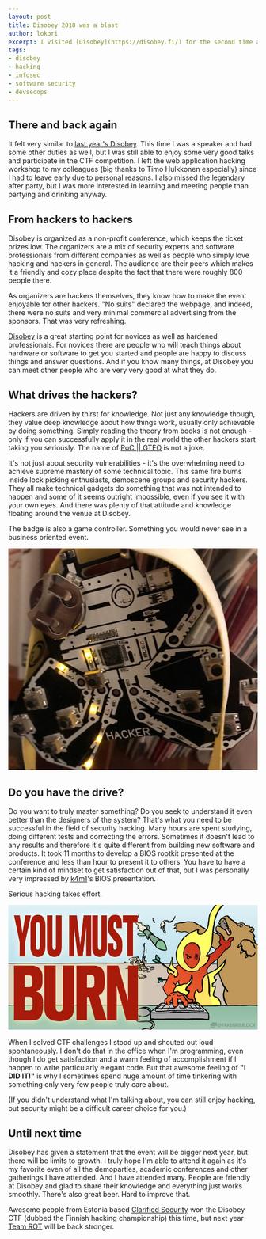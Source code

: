 ```yaml
---
layout: post
title: Disobey 2018 was a blast!
author: lokori
excerpt: I visited [Disobey](https://disobey.fi/) for the second time a week ago. What a great experience again, in so many levels! What makes Disobey so great and why you might want to come there in 2019?
tags:
- disobey
- hacking
- infosec
- software security
- devsecops
---
```


## There and back again

It felt very similar to [last year's Disobey](http://dev.solita.fi/2017/01/19/Disobey.html). This time I was a speaker and had some other duties as well, but I was still able to enjoy some very good talks and participate in the CTF competition. I left the web application hacking workshop to my colleagues (big thanks to Timo Hulkkonen especially) since I had to leave early due to personal reasons. I also missed the legendary after party, but I was more interested in learning and meeting people than partying and drinking anyway.

## From hackers to hackers

Disobey is organized as a non-profit conference, which keeps the ticket prizes low. The
organizers are a mix of security experts and software professionals from different companies 
as well as people who simply love hacking and hackers in general. The audience are their peers which makes
it a friendly and cozy place despite the fact that there were roughly 800 people there.

As organizers are hackers themselves, they know how to make the event enjoyable for other 
hackers. "No suits" declared the webpage, and indeed, there were no suits and very minimal
commercial advertising from the sponsors. That was very refreshing.

[Disobey](https://disobey.fi) is a great starting point for novices as well as hardened professionals. For novices
there are people who will teach things about hardware or software to get you started and people 
are happy to discuss things and answer questions. And if you know many things, at Disobey
you can meet other people who are very very good at what they do.  

## What drives the hackers?

Hackers are driven by thirst for knowledge. Not just any knowledge though, they value deep knowledge
about how things work, usually only achievable by doing something. Simply reading the theory
from books is not enough - only if you can successfully apply it in the real world the other hackers
start taking you seriously. The name of [PoC || GTFO](https://www.alchemistowl.org/pocorgtfo/) is not a joke.

It's not just about security vulnerabilities - it's the overwhelming need to achieve supreme mastery of some 
technical topic. This same fire burns inside lock picking enthusiasts, demoscene groups and 
security hackers. They all make technical gadgets do something that was not intended to happen
and some of it seems outright impossible, even if you see it with your own eyes. And there was plenty 
of that attitude and knowledge floating around the venue at Disobey.

The badge is also a game controller. Something you would never see in a business oriented event.

![Hacker badge](/img/disobey/disobey-badge2018.jpg)

## Do you have the drive?

Do you want to truly master something? Do you seek to understand it even better than
the designers of the system? That's what you need to be successful
in the field of security hacking. Many hours are spent studying, doing different tests
and correcting the errors. Sometimes it doesn't lead to any results and therefore it's quite different from building new software and products.
It took 11 months to develop a BIOS rootkit presented at the conference and less than hour to 
present it to others. You have to have a certain kind of mindset to get satisfaction out of that, but I 
was personally very impressed by [k4m1](https://twitter.com/_k4m1_)'s BIOS presentation.

Serious hacking takes effort.

![You must burn!](/img/disobey/you-must-burn-colored.jpg)

When I solved CTF challenges I stood up and shouted out loud spontaneously. I don't do that in the office
when I'm programming, even though I do get satisfaction and a warm feeling of accomplishment
if I happen to write particularly elegant code. But that awesome feeling of **"I DID IT!"** is why I sometimes
spend huge amount of time tinkering with something only very few people truly care about.

(If you didn't understand what I'm talking about, you can still enjoy hacking, but security might be
a difficult career choice for you.)


## Until next time

Disobey has given a statement that the event will be bigger next year, but there will be limits to
growth. I truly hope I'm able to attend it again as it's my favorite even of all the demoparties,
academic conferences and other gatherings I have attended. And I have attended many. People are friendly at Disobey and glad to 
share their knowledge and everything just works smoothly. There's also great beer. Hard to improve that.

Awesome people from Estonia based [Clarified Security](https://www.clarifiedsecurity.com/) won the Disobey CTF (dubbed the Finnish hacking championship) this time, 
but next year [Team ROT](https://rot.fi/) will be back stronger. 

